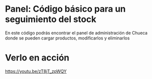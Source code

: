 # Panel: Código básico para un seguimiento del stock  
 En este código podrás encontrar el panel de administración de Chueca donde se pueden cargar productos, modificarlos y eliminarlos

# Verlo en acción

https://youtu.be/zT8jT_zpWQY 

